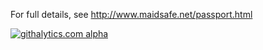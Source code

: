 For full details, see http://www.maidsafe.net/passport.html

[![githalytics.com alpha](https://cruel-carlota.pagodabox.com/e7abf359603ca996cb4af0f0676d248a "githalytics.com")](http://githalytics.com/maidsafe/MaidSafe-Passport)
